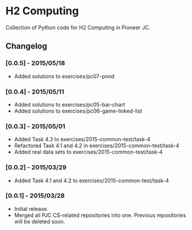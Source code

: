 # H2 Computing
Collection of Python code for H2 Computing in Pioneer JC.

## Changelog

### [0.0.5] - 2015/05/18
- Added solutions to exercises/pc07-pond

### [0.0.4] - 2015/05/11
- Added solutions to exercises/pc05-bar-chart
- Added solutions to exercises/pc06-game-linked-list

### [0.0.3] - 2015/05/01
- Added Task 4.3 to exercises/2015-common-test/task-4
- Refactored Task 4.1 and 4.2 in exercises/2015-common-test/task-4
- Added real data sets to exercises/2015-common-test/task-4

### [0.0.2] - 2015/03/29
- Added Task 4.1 and 4.2 to exercises/2015-common-test/task-4

### [0.0.1] - 2015/03/28
- Initial release.
- Merged all PJC CS-related repositories into one. Previous repositories will
be deleted soon.
